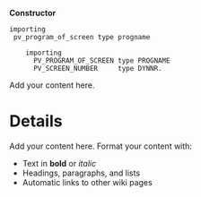 **Constructor**
```
importing
 pv_program_of_screen type progname

    importing
      PV_PROGRAM_OF_SCREEN type PROGNAME
      PV_SCREEN_NUMBER     type DYNNR.

```
Add your content here.


# Details #

Add your content here.  Format your content with:
  * Text in **bold** or _italic_
  * Headings, paragraphs, and lists
  * Automatic links to other wiki pages